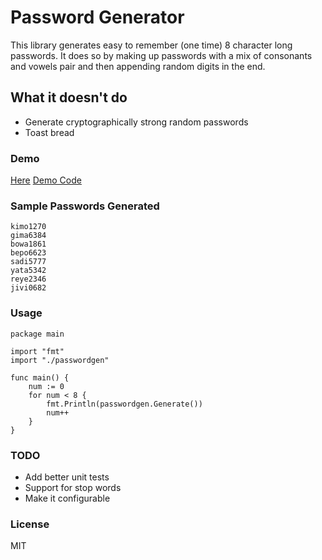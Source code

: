 # Password Generator

This library generates easy to remember (one time) 8 character long passwords. It does so by making up passwords with a mix of consonants and vowels pair and then appending random digits in the end.

## What it doesn't do
  - Generate cryptographically strong random passwords
  - Toast bread

### Demo
[Here](https://radiant-shard-237505.appspot.com/)
[Demo Code](https://github.com/sn123/passwordgen-demo)

### Sample Passwords Generated

```
kimo1270
gima6384
bowa1861
bepo6623
sadi5777
yata5342
reye2346
jivi0682
```

### Usage
```golang
package main

import "fmt"
import "./passwordgen"

func main() {
	num := 0
	for num < 8 {
		fmt.Println(passwordgen.Generate())
		num++
	}
}
```
### TODO
* Add better unit tests
* Support for stop words
* Make it configurable

### License
MIT
